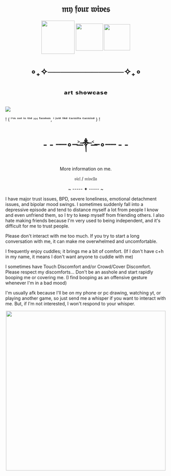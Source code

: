 <h1 align="center">𝔪𝔶 𝔣𝔬𝔲𝔯 𝔴𝔦𝔳𝔢𝔰</h1>

<p align="center">
<img width="104" src="https://github.com/user-attachments/assets/a665c068-0fe1-46b4-982b-d9a992a52a55"
  
<p align="center">
<img width="85" src="https://github.com/user-attachments/assets/a7a688a7-5f59-44bc-b8af-8e55cf8dea6d"

<p align="center">
<img width="82" src="https://github.com/user-attachments/assets/c368175a-405e-48ac-884e-3334cd204ebb"


<h1 align="center"></h1>

<h1 align="center">∘₊✧────────────✧₊∘</h1>

<h1 align="center"></h1>

<h1 align="center">ᵃʳᵗ ˢʰᵒʷᶜᵃˢᵉ</h1>


![](https://github.com/user-attachments/assets/635015db-08a4-4649-89b6-a025af1824d2)








! ( ⁱ'ᵐ ⁿᵒᵗ ⁱⁿ ᵗʰᵉ ᴴᴴ ᶠᵃⁿᵈᵒᵐ, ⁱ ʲᵘˢᵗ ˡⁱᵏᵉ ᶜᵃʳᵐⁱˡˡᵃ ᶜᵃʳᵐⁱⁿᵉ ) !

<h1 align="center">- - ┈┈∘┈˃̶༒˂̶┈∘┈┈ - -</h1>

<p align="center">
More information on me.
</p>

<p align="center">
𝔳𝔦𝔢𝔩 / 𝔪𝔦𝔳𝔢𝔩𝔩𝔞
</p>

<p align="center">
~ ----- ✦ ----- ~
</p>

I have major trust issues, BPD, severe loneliness, emotional detachment issues, and bipolar mood swings. I sometimes suddenly fall into a depressive episode and tend to distance myself a lot from people I know and even unfriend them, so I try to keep myself from friending others. I also hate making friends because I'm very used to being independent, and it's difficult for me to trust people.

Please don't interact with me too much. If you try to start a long conversation with me, it can make me overwhelmed and uncomfortable.

I frequently enjoy cuddles; it brings me a bit of comfort. (If I don't have c+h in my name, it means I don't want anyone to cuddle with me)

I sometimes have Touch Discomfort and/or Crowd/Cover Discomfort. Please respect my discomforts... Don't be an asshole and start rapidly booping me or covering me. (I find booping as an offensive gesture whenever I'm in a bad mood)

I'm usually afk because I'll be on my phone or pc drawing, watching yt, or playing another game, so just send me a whisper if you want to interact with me. But, if I'm not interested, I won't respond to your whisper.

<p align="center">
<img width="500" src="https://github.com/user-attachments/assets/6c643ef8-4d29-46fc-86b7-89993abcbe19"
</p>

